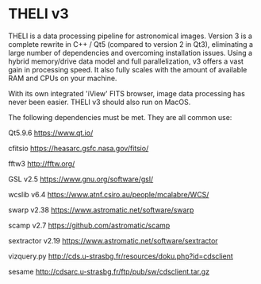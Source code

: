 # THELI v3

THELI is a data processing pipeline for astronomical images. Version 3 is a complete rewrite in C++ / Qt5 (compared to version 2 in Qt3), eliminating a large number of dependencies and overcoming installation issues. Using a hybrid memory/drive data model and full parallelization, v3 offers a vast gain in processing speed. It also fully scales with the amount of available RAM and CPUs on your machine. 

With its own integrated 'iView' FITS browser, image data processing has never been easier. THELI v3 should also run on MacOS.

The following dependencies must be met. They are all common use:

Qt5.9.6   https://www.qt.io/

cfitsio   https://heasarc.gsfc.nasa.gov/fitsio/

fftw3     http://fftw.org/

GSL v2.5  https://www.gnu.org/software/gsl/

wcslib v6.4   https://www.atnf.csiro.au/people/mcalabre/WCS/

swarp v2.38   https://www.astromatic.net/software/swarp

scamp v2.7    https://github.com/astromatic/scamp

sextractor v2.19     https://www.astromatic.net/software/sextractor

vizquery.py  http://cds.u-strasbg.fr/resources/doku.php?id=cdsclient

sesame   http://cdsarc.u-strasbg.fr/ftp/pub/sw/cdsclient.tar.gz

